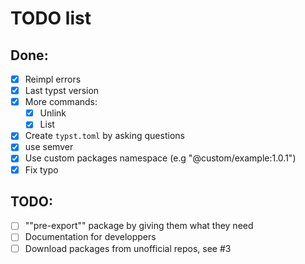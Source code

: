 # TODO list

## Done: 

- [x] Reimpl errors
- [x] Last typst version
- [x] More commands:
  - [x] Unlink
  - [x] List
- [x] Create `typst.toml` by asking questions
- [x] use semver
- [x] Use custom packages namespace (e.g "@custom/example:1.0.1")
- [x] Fix typo

## TODO:

- [ ] ""pre-export"" package by giving them what they need
- [ ] Documentation for developpers
- [ ] Download packages from unofficial repos, see #3